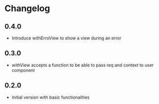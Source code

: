 # Changelog

## 0.4.0
  - Introduce withErroView to show a view during an error

## 0.3.0
  - withView accepts a function to be able to pass req and context to user component

## 0.2.0
  - Initial version with basic functionalities
